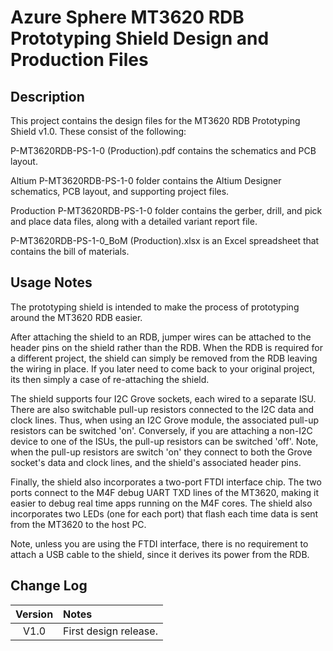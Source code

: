 # Azure Sphere MT3620 RDB Prototyping Shield Design and Production Files

## Description

This project contains the design files for the MT3620 RDB Prototyping Shield v1.0. These consist of the following:

P-MT3620RDB-PS-1-0 (Production).pdf contains the schematics and PCB layout. 

Altium P-MT3620RDB-PS-1-0 folder contains the Altium Designer schematics, PCB layout, and supporting project files.

Production P-MT3620RDB-PS-1-0 folder contains the gerber, drill, and pick and place data files, along with a detailed variant report file.

P-MT3620RDB-PS-1-0_BoM (Production).xlsx is an Excel spreadsheet that contains the bill of materials.

## Usage Notes
The prototyping shield is intended to make the process of prototyping around the MT3620 RDB easier. 

After attaching the shield to an RDB, jumper wires can be attached to the header pins on the shield rather than the RDB. When the RDB is required for a different project, the shield can simply be removed from the RDB leaving the wiring in place. If you later need to come back to your original project, its then simply a case of re-attaching the shield.

The shield supports four I2C Grove sockets, each wired to a separate ISU. There are also switchable pull-up resistors connected to the I2C data and clock lines. Thus, when using an I2C Grove module, the associated pull-up resistors can be switched 'on'. Conversely, if you are attaching a non-I2C device to one of the ISUs, the pull-up resistors can be switched 'off'. Note, when the pull-up resistors are switch 'on' they connect to both the Grove socket's data and clock lines, and the shield's associated header pins.

Finally, the shield also incorporates a two-port FTDI interface chip. The two ports connect to the M4F debug UART TXD lines of the MT3620, making it easier to debug real time apps running on the M4F cores. The shield also incorporates two LEDs (one for each port) that flash each time data is sent from the MT3620 to the host PC.

Note, unless you are using the FTDI interface, there is no requirement to attach a USB cable to the shield, since it derives its power from the RDB.

## Change Log

| Version | Notes                   |
| :-------: | :----------------------- |
| V1.0    | First design release. |